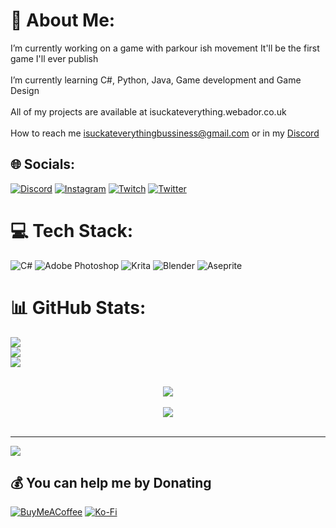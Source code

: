 # 💫 About Me:
I’m currently working on a game with parkour ish movement It'll be the first game I'll ever publish<br><br>I’m currently learning C#, Python, Java, Game development and Game Design<br><br>All of my projects are available at isuckateverything.webador.co.uk<br><br>How to reach me isuckateverythingbussiness@gmail.com or in my [Discord](https://discord.gg/cBHknwus4a)


## 🌐 Socials:
[![Discord](https://img.shields.io/badge/Discord-%237289DA.svg?logo=discord&logoColor=white)](htttps://discord.gg/https://discord.gg/cBHknwus4a) [![Instagram](https://img.shields.io/badge/Instagram-%23E4405F.svg?logo=Instagram&logoColor=white)](https://instagram.com/isuckateverythingyt) [![Twitch](https://img.shields.io/badge/Twitch-%239146FF.svg?logo=Twitch&logoColor=white)](https://twitch.tv/IsuckAtEverythingYT) [![Twitter](https://img.shields.io/badge/Twitter-%231DA1F2.svg?logo=Twitter&logoColor=white)](https://twitter.com/YtIsuck) 

# 💻 Tech Stack:
![C#](https://img.shields.io/badge/c%23-%23239120.svg?style=for-the-badge&logo=c-sharp&logoColor=white) ![Adobe Photoshop](https://img.shields.io/badge/adobephotoshop-%2331A8FF.svg?style=for-the-badge&logo=adobephotoshop&logoColor=white) ![Krita](https://img.shields.io/badge/Krita-203759?style=for-the-badge&logo=krita&logoColor=EEF37B) ![Blender](https://img.shields.io/badge/blender-%23F5792A.svg?style=for-the-badge&logo=blender&logoColor=white) ![Aseprite](https://img.shields.io/badge/Aseprite-FFFFFF?style=for-the-badge&logo=Aseprite&logoColor=#7D929E)
# 📊 GitHub Stats:
![](https://github-readme-stats.vercel.app/api?username=SucksAtStuff&theme=nightowl&hide_border=true&include_all_commits=true&count_private=false)<br/>
![](https://github-readme-streak-stats.herokuapp.com/?user=SucksAtStuff&theme=nightowl&hide_border=true)<br/>
![](https://github-readme-stats.vercel.app/api/top-langs/?username=SucksAtStuff&theme=nightowl&hide_border=true&include_all_commits=true&count_private=false&layout=compact)

<br/>  

<div align="center"><img src="https://spotify-github-profile.vercel.app/api/view?uid=11186991318&cover_image=true&theme=default&bar_color_cover=true" /></div>  

<br/>  

<div align="center">
<img src="https://komarev.com/ghpvc/?username=SucksAtStuff&&style=flat-square" align="center" />
</div>  
  

<br/>  

---
[![](https://visitcount.itsvg.in/api?id=SucksAtStuff&icon=0&color=0)](https://visitcount.itsvg.in)

  ## 💰 You can help me by Donating
  [![BuyMeACoffee](https://img.shields.io/badge/Buy%20Me%20a%20Coffee-ffdd00?style=for-the-badge&logo=buy-me-a-coffee&logoColor=black)](https://buymeacoffee.com/Succ) [![Ko-Fi](https://img.shields.io/badge/Ko--fi-F16061?style=for-the-badge&logo=ko-fi&logoColor=white)](https://ko-fi.com/Succs) 

 


  
